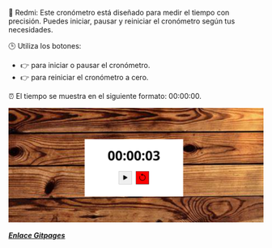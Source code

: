 <div id="redmi">
  <p>🔴 Redmi: Este cronómetro está diseñado para medir el tiempo con precisión. Puedes iniciar, pausar y reiniciar el cronómetro según tus necesidades.</p>
  <p>🕒 Utiliza los botones:</p>
  <ul>
    <li>👉 <span id="boton-inicio-pausa" class="iniciar"><i class="bi bi-play-fill"></i></span> para iniciar o pausar el cronómetro.</li>
    <li>👉 <span id="boton-reiniciar"><i class="bi bi-arrow-counterclockwise"></i></span> para reiniciar el cronómetro a cero.</li>
  </ul>
  <p>⏰ El tiempo se muestra en el siguiente formato: <span id="cronometro">00:00:00</span>.</p>
  <div align="center">
    <img src="/img/img-cronometro.PNG" alt="vista"> 
  </div>

   [***Enlace Gitpages***](https://estherchucortes.github.io/Cronometro/)

</div>
